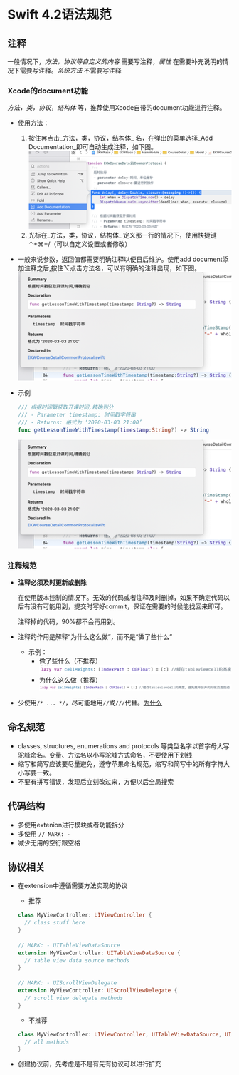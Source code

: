 # Swift 4.2语法规范

## 注释
一般情况下，_方法，协议等自定义的内容_ 需要写注释，_属性_ 在需要补充说明的情况下需要写注释。_系统方法_ 不需要写注释
	
### Xcode的document功能
_方法，类，协议，结构体_ 等，推荐使用Xcode自带的document功能进行注释。

* 使用方法：
	1.  按住⌘点击_方法，类，协议，结构体_ 名，在弹出的菜单选择_Add Documentation_即可自动生成注释，如下图。![](./pic/adddocument.PNG)
	1. 光标在_方法，类，协议，结构体_ 定义那一行的情况下，使用快捷键 ⌃+⌘+/（可以自定义设置或者修改）

*	一般来说参数，返回值都需要明确注释以便日后维护。使用add document添加注释之后,按住⌥点击方法名，可以有明确的注释出现，如下图。
		![](./pic/showdocument.png)

* 示例
	```swift
	/// 根据时间戳获取开课时间,精确到分
	/// - Parameter timestamp: 时间戳字符串
	/// - Returns: 格式为 ‘2020-03-03 21:00’
	func getLessonTimeWithTimestamp(timestamp:String?) -> String
	```
	![](./pic/showdocument.png)
### 注释规范
* **注释必须及时更新或删除**
	
	在使用版本控制的情况下。无效的代码或者注释及时删掉，如果不确定代码以后有没有可能用到，提交时写好commit，保证在需要的时候能找回来即可。
	
	注释掉的代码，90%都不会再用到。
* 注释的作用是解释“为什么这么做”，而不是“做了些什么”

	* 示例：
		* 做了些什么（不推荐）
		![](./pic/whatcomment.png)
		* 为什么这么做（推荐）
		![](./pic/whycomment.png)
	
* 少使用`/* ... */`，尽可能地用`//`或`///`代替。[为什么](https://stackoverflow.com/questions/61022236/why-the-need-to-avoid-c-style-comments-in-swift)


## 命名规范

* classes, structures, enumerations and protocols 等类型名字以首字母大写驼峰命名。变量、方法名以小写驼峰方式命名，不要使用下划线
*  缩写和简写应该要尽量避免，遵守苹果命名规范，缩写和简写中的所有字符大小写要一致。
*  不要有拼写错误，发现后立刻改过来，方便以后全局搜索

## 代码结构
* 多使用extenion进行模块或者功能拆分
* 多使用 `// MARK: -`
* 减少无用的空行跟空格

## 协议相关
* 在extension中遵循需要方法实现的协议

	* 推荐

	```swift
	class MyViewController: UIViewController {
	  // class stuff here
	}
	
	// MARK: - UITableViewDataSource
	extension MyViewController: UITableViewDataSource {
	  // table view data source methods
	}
	
	// MARK: - UIScrollViewDelegate
	extension MyViewController: UIScrollViewDelegate {
	  // scroll view delegate methods
	}
	```
	
	* 不推荐

	```swift
	class MyViewController: UIViewController, UITableViewDataSource, UIScrollViewDelegate {
	  // all methods
	}
	```
* 创建协议前，先考虑是不是有先有协议可以进行扩充